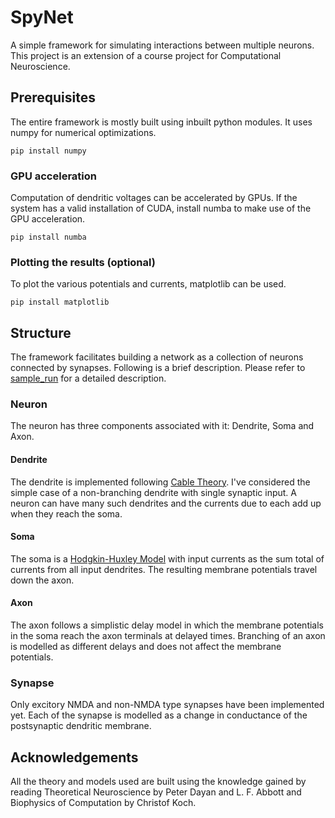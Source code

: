 # SpyNet
A simple framework for simulating interactions between multiple neurons. 
This project is an extension of a course project for Computational Neuroscience.

## Prerequisites
The entire framework is mostly built using inbuilt python modules. 
It uses numpy for numerical optimizations.
```shell
pip install numpy
```
### GPU acceleration
Computation of dendritic voltages can be accelerated by GPUs. 
If the system has a valid installation of CUDA, install numba to make use of the GPU acceleration.
```shell
pip install numba
```
### Plotting the results (optional)
To plot the various potentials and currents, matplotlib can be used.
```shell
pip install matplotlib
```
## Structure
The framework facilitates building a network as a collection of neurons connected by synapses.
Following is a brief description. Please refer to [sample_run](Untitled.ipynb) for a detailed description.
### Neuron
The neuron has three components associated with it: Dendrite, Soma and Axon.
#### Dendrite
The dendrite is implemented following [Cable Theory](https://en.wikipedia.org/wiki/Cable_theory). 
I've considered the simple case of a non-branching dendrite with single synaptic input. 
A neuron can have many such dendrites and the currents due to each add up when they reach the soma.
#### Soma
The soma is a [Hodgkin-Huxley Model](https://en.wikipedia.org/wiki/Hodgkin%E2%80%93Huxley_model) 
with input currents as the sum total of currents from all input dendrites. 
The resulting membrane potentials travel down the axon.
#### Axon
The axon follows a simplistic delay model in which the membrane potentials in the soma reach the axon terminals at delayed times.
Branching of an axon is modelled as different delays and does not affect the membrane potentials.
### Synapse
Only excitory NMDA and non-NMDA type synapses have been implemented yet. 
Each of the synapse is modelled as a change in conductance of the postsynaptic dendritic membrane.
## Acknowledgements
All the theory and models used are built using the knowledge gained by reading 
Theoretical Neuroscience by Peter Dayan and L. F. Abbott and
Biophysics of Computation by Christof Koch.
